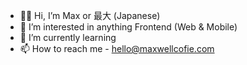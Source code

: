 - 👋🏽 Hi, I’m Max or 最大 (Japanese)
- 👀 I’m interested in anything Frontend (Web & Mobile)
- 🌱 I’m currently learning 
- 📫 How to reach me - hello@maxwellcofie.com

<!---
mcofie/mcofie is a ✨ special ✨ repository because its `README.md` (this file) appears on your GitHub profile.
You can click the Preview link to take a look at your changes.
--->
